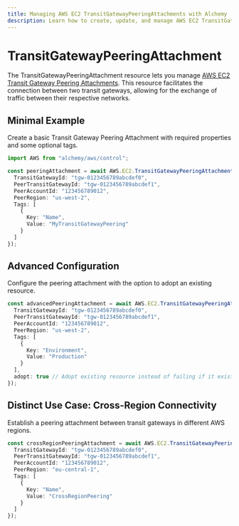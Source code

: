 ```yaml
---
title: Managing AWS EC2 TransitGatewayPeeringAttachments with Alchemy
description: Learn how to create, update, and manage AWS EC2 TransitGatewayPeeringAttachments using Alchemy Cloud Control.
---
```


# TransitGatewayPeeringAttachment

The TransitGatewayPeeringAttachment resource lets you manage [AWS EC2 Transit Gateway Peering Attachments](https://docs.aws.amazon.com/ec2/latest/userguide/). This resource facilitates the connection between two transit gateways, allowing for the exchange of traffic between their respective networks.

## Minimal Example

Create a basic Transit Gateway Peering Attachment with required properties and some optional tags.

```ts
import AWS from "alchemy/aws/control";

const peeringAttachment = await AWS.EC2.TransitGatewayPeeringAttachment("myPeeringAttachment", {
  TransitGatewayId: "tgw-0123456789abcdef0",
  PeerTransitGatewayId: "tgw-0123456789abcdef1",
  PeerAccountId: "123456789012",
  PeerRegion: "us-west-2",
  Tags: [
    {
      Key: "Name",
      Value: "MyTransitGatewayPeering"
    }
  ]
});
```

## Advanced Configuration

Configure the peering attachment with the option to adopt an existing resource.

```ts
const advancedPeeringAttachment = await AWS.EC2.TransitGatewayPeeringAttachment("advancedPeeringAttachment", {
  TransitGatewayId: "tgw-0123456789abcdef0",
  PeerTransitGatewayId: "tgw-0123456789abcdef1",
  PeerAccountId: "123456789012",
  PeerRegion: "us-west-2",
  Tags: [
    {
      Key: "Environment",
      Value: "Production"
    }
  ],
  adopt: true // Adopt existing resource instead of failing if it exists
});
```

## Distinct Use Case: Cross-Region Connectivity

Establish a peering attachment between transit gateways in different AWS regions.

```ts
const crossRegionPeeringAttachment = await AWS.EC2.TransitGatewayPeeringAttachment("crossRegionPeering", {
  TransitGatewayId: "tgw-0123456789abcdef0",
  PeerTransitGatewayId: "tgw-0123456789abcdef1",
  PeerAccountId: "123456789012",
  PeerRegion: "eu-central-1",
  Tags: [
    {
      Key: "Name",
      Value: "CrossRegionPeering"
    }
  ]
});
```
